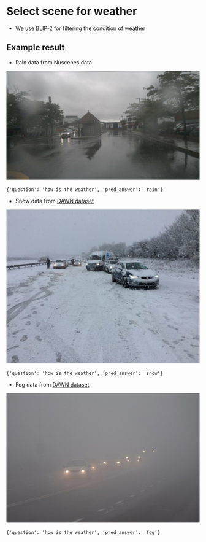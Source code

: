 # Select scene for weather

- We use BLIP-2 for filtering the condition of weather

## Example result

- Rain data from Nuscenes data

![](./fig/n008-2018-09-18-12-07-26-0400__CAM_FRONT__1537287126112404.jpg)

```
{'question': 'how is the weather', 'pred_answer': 'rain'}
```

- Snow data from [DAWN dataset](https://ar5iv.labs.arxiv.org/html/2008.05402)

![](./fig/snow_storm-004.jpg)

```
{'question': 'how is the weather', 'pred_answer': 'snow'}
```

- Fog data from [DAWN dataset](https://ar5iv.labs.arxiv.org/html/2008.05402)

![](./fig/foggy-049.jpg)

```
{'question': 'how is the weather', 'pred_answer': 'fog'}
```
